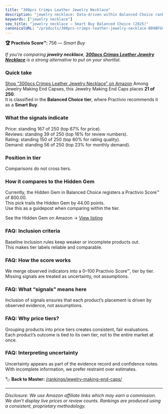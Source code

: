 ```yaml
---
title: "300pcs Crimps Leather Jewelry Necklace"
description: "jewelry necklace: Data-driven within Balanced Choice ranking using the Practivio Score™. Positioned by quality, value, demand, findability, momentum."
keywords: ["jewelry necklace"]
seo_title: "jewelry necklace — Smart Buy Balanced Choice (2025)"
canonicalURL: "/products/300pcs-crimps-leather-jewelry-necklace-B09BFGC99N/"
---
```


**🏆 Practivio Score™:** 756 — _Smart Buy_


*If you're comparing **jewelry necklace**, **[300pcs Crimps Leather Jewelry Necklace](https://www.amazon.com/dp/B09BFGC99N?tag=practivio-20)** is a strong alternative to put on your shortlist.*
### Quick take
[Shop “300pcs Crimps Leather Jewelry Necklace” on Amazon](https://www.amazon.com/dp/B09BFGC99N?tag=practivio-20)
Among Jewelry Making End Capses, this Jewelry Making End Caps places **21 of 250**.  
It is classified in the **Balanced Choice tier**, where Practivio recommends it as a **Smart Buy**.

### What the signals indicate
Price: standing 167 of 250 (top 67% for price).  
Reviews: standing 39 of 250 (top 16% for review numbers).  
Rating: standing 150 of 250 (top 60% for rating quality).  
Demand: standing 56 of 250 (top 23% for monthly demand).

### Position in tier
Comparisons do not cross tiers.

### How it compares to the Hidden Gem
Currently, the Hidden Gem in Balanced Choice registers a Practivio Score™ of 800.00.  
This pick trails the Hidden Gem by 44.00 points.  
Use this as a guidepost when comparing within the tier.  

See the Hidden Gem on Amazon → [View listing](https://www.amazon.com/dp/B0C6JVJYXG?tag=practivio-20)

### FAQ: Inclusion criteria
Baseline inclusion rules keep weaker or incomplete products out.  
This makes tier labels reliable and comparable.

### FAQ: How the score works
We merge observed indicators into a 0–100 Practivio Score™, tier by tier.  
Missing signals are treated as uncertainty, not assumptions.

### FAQ: What “signals” means here
Inclusion of signals ensures that each product’s placement is driven by observed evidence, not assumptions.

### FAQ: Why price tiers?
Grouping products into price tiers creates consistent, fair evaluations.  
Each product’s outcome is tied to its own tier, not to the entire market at once.

### FAQ: Interpreting uncertainty
Uncertainty appears as part of the evidence record and confidence notes.  
With incomplete information, we prefer restraint over estimates.


🏷️ **Back to Master:** [/rankings/jewelry-making-end-caps/](/rankings/jewelry-making-end-caps/)

---
_Disclosure: We use Amazon affiliate links which may earn a commission. We don’t display live prices or review counts. Rankings are produced using a consistent, proprietary methodology._

